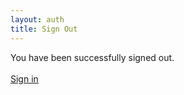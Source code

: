 ```yaml
---
layout: auth
title: Sign Out
---
```


<div class="mdl-card__supporting-text">
    You have been successfully signed out.
</div>

<br>

<div class="mdl-card__actions mdl-card--border">
    <a class="mdl-button mdl-button--accent mdl-js-button mdl-js-ripple-effect" href="{{ site.baseurl }}/auth/sign-in">
        Sign in
    </a>
</div>